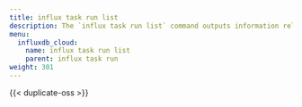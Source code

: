 ```yaml
---
title: influx task run list
description: The `influx task run list` command outputs information related to runs of a task.
menu:
  influxdb_cloud:
    name: influx task run list
    parent: influx task run
weight: 301
---
```


{{< duplicate-oss >}}
